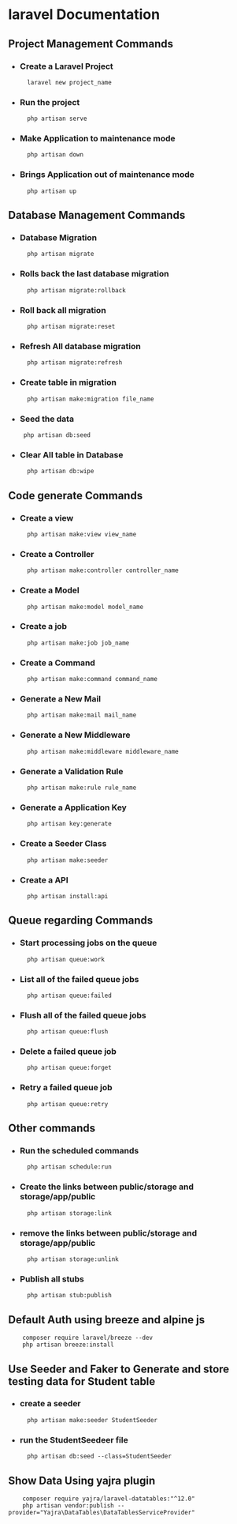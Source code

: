# laravel Documentation

## Project Management Commands

- ### Create a Laravel Project
        laravel new project_name

- ### Run the project
        php artisan serve

- ### Make Application to maintenance mode
        php artisan down

- ### Brings Application out of maintenance mode
        php artisan up

## Database Management Commands

- ### Database Migration
        php artisan migrate

- ### Rolls back the last database migration
        php artisan migrate:rollback

- ### Roll back all migration
        php artisan migrate:reset

- ### Refresh All database migration
        php artisan migrate:refresh

- ### Create table in migration
        php artisan make:migration file_name

-  ### Seed the data
        php artisan db:seed

- ### Clear All table in Database
        php artisan db:wipe

## Code generate Commands

- ### Create a view
        php artisan make:view view_name

- ### Create a Controller
        php artisan make:controller controller_name

- ### Create a Model
        php artisan make:model model_name

- ### Create a job
        php artisan make:job job_name

- ### Create a Command
        php artisan make:command command_name

- ### Generate a New Mail
        php artisan make:mail mail_name

- ### Generate a New Middleware
        php artisan make:middleware middleware_name

- ### Generate a Validation Rule
        php artisan make:rule rule_name

- ### Generate a Application Key
        php artisan key:generate

- ### Create a Seeder Class
        php artisan make:seeder

- ### Create a API
        php artisan install:api

## Queue regarding Commands

- ###  Start processing jobs on the queue
        php artisan queue:work

- ### List all of the failed queue jobs
        php artisan queue:failed

- ### Flush all of the failed queue jobs
        php artisan queue:flush

- ### Delete a failed queue job
        php artisan queue:forget

- ### Retry a failed queue job
        php artisan queue:retry

## Other commands

- ### Run the scheduled commands
        php artisan schedule:run   

- ### Create the links between public/storage and storage/app/public
        php artisan storage:link

- ### remove the links between public/storage and storage/app/public
        php artisan storage:unlink

- ### Publish all stubs
        php artisan stub:publish

## Default Auth using breeze and alpine js

        composer require laravel/breeze --dev
        php artisan breeze:install

## Use Seeder and Faker to Generate and store testing data for Student table

- ### create a seeder
        php artisan make:seeder StudentSeeder

- ### run the StudentSeedeer file
        php artisan db:seed --class=StudentSeeder

## Show Data Using yajra plugin
        composer require yajra/laravel-datatables:"^12.0"
        php artisan vendor:publish --provider="Yajra\DataTables\DataTablesServiceProvider"
